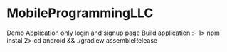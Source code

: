 # MobileProgrammingLLC
Demo Application only login and signup page
Build application :-
1> npm instal
2> cd android && ./gradlew assembleRelease
